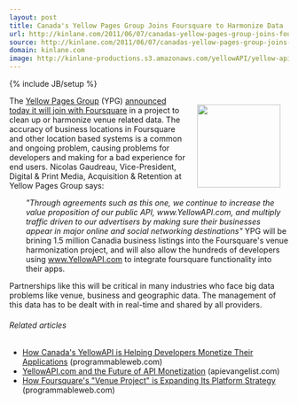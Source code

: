 ```yaml
---
layout: post
title: Canada's Yellow Pages Group Joins Foursquare to Harmonize Data
url: http://kinlane.com/2011/06/07/canadas-yellow-pages-group-joins-foursquare-to-harmonize-data/
source: http://kinlane.com/2011/06/07/canadas-yellow-pages-group-joins-foursquare-to-harmonize-data/
domain: kinlane.com
image: http://kinlane-productions.s3.amazonaws.com/yellowAPI/yellow-api.jpg
---
```

{% include JB/setup %}<p><!DOCTYPE html PUBLIC "-//W3C//DTD XHTML 1.0 Transitional//EN"
    "http://www.w3.org/TR/xhtml1/DTD/xhtml1-transitional.dtd">
<html xmlns="http://www.w3.org/1999/xhtml">
  <head>
    <title></title>
  </head>
  <body>
    <a title="YellowAPI.com" href="http://www.yellowapi.com"><img style="padding: 15px;" src="http://kinlane-productions.s3.amazonaws.com/yellowAPI/yellow-api.jpg" alt="" width="150" align=
    "right" /></a>The <a title="Yellow Pages Group" href="http://www.ypg.com/en/">Yellow Pages Group</a> (YPG) <a title="announced today that it will join with foursquare" href=
    "http://www.marketwire.com/press-release/canadas-yellow-pages-group-announces-strategic-agreement-with-foursquare-tsx-ylo-1523671.htm">announced today it will join with Foursquare</a> in a
    project to clean up or harmonize venue related data. The accuracy of business locations in Foursquare and other location based systems is a common and ongoing problem, causing problems for
    developers and making for a bad experience for end users. Nicolas Gaudreau, Vice-President, Digital &amp; Print Media, Acquisition &amp; Retention at Yellow Pages Group says:
    <p style="padding-left: 30px;">
      <em>"Through agreements such as this one, we continue to increase the value proposition of our public API, www.YellowAPI.com, and multiply traffic driven to our advertisers by making sure their
      businesses appear in major online and social networking destinations"</em> YPG will be brining 1.5 million Canadia business listings into the Foursquare's venue harmonization project, and will
      also allow the hundreds of developers using <a title="YellowAPI.com" href="http://www.yellowapi.com">www.YellowAPI.com</a> to integrate foursquare functionality into their apps.
    </p>Partnerships like this will be critical in many industries who face big data problems like venue, business and geographic data. The management of this data has to be dealt with in real-time
    and shared by all providers.
    <h6 class="zemanta-related-title" style="font-size: 1em;">
      Related articles
    </h6>
    <ul class="zemanta-article-ul">
      <li class="zemanta-article-ul-li">
        <a href="http://blog.programmableweb.com/2011/05/16/how-canadas-yellowapi-is-helping-developers-monetize-their-applications/">How Canada's YellowAPI is Helping Developers Monetize Their
        Applications</a> (programmableweb.com)
      </li>
      <li class="zemanta-article-ul-li">
        <a href="http://blog.apievangelist.com/2011/05/16/yellowapi-com-and-the-future-of-api-monetization/">YellowAPI.com and the Future of API Monetization</a> (apievangelist.com)
      </li>
      <li class="zemanta-article-ul-li">
        <a href="http://blog.programmableweb.com/2011/03/22/how-foursquares-venue-project-is-expanding-its-platform-strategy/">How Foursquare's "Venue Project" is Expanding Its Platform Strategy</a>
        (programmableweb.com)
      </li>
    </ul>
  </body>
</html></p>
